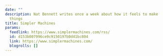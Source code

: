 ```yaml
---
date: ""
description: Nat Bennett writes once a week about how it feels to make computers do
  things
title: Simpler Machines
params:
  feedlink: https://www.simplermachines.com/rss/
  id: d153b007996ce9c9150197b0d41bc804
  link: https://www.simplermachines.com/
  blogrolls: []
---
```

